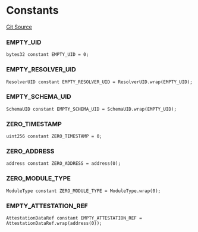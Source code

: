 # Constants
[Git Source](https://github.com/rhinestonewtf/registry/blob/350cdd9001705a91cd42a82c8ee3e0cd055714e5/src/Common.sol)

### EMPTY_UID

```solidity
bytes32 constant EMPTY_UID = 0;
```

### EMPTY_RESOLVER_UID

```solidity
ResolverUID constant EMPTY_RESOLVER_UID = ResolverUID.wrap(EMPTY_UID);
```

### EMPTY_SCHEMA_UID

```solidity
SchemaUID constant EMPTY_SCHEMA_UID = SchemaUID.wrap(EMPTY_UID);
```

### ZERO_TIMESTAMP

```solidity
uint256 constant ZERO_TIMESTAMP = 0;
```

### ZERO_ADDRESS

```solidity
address constant ZERO_ADDRESS = address(0);
```

### ZERO_MODULE_TYPE

```solidity
ModuleType constant ZERO_MODULE_TYPE = ModuleType.wrap(0);
```

### EMPTY_ATTESTATION_REF

```solidity
AttestationDataRef constant EMPTY_ATTESTATION_REF = AttestationDataRef.wrap(address(0));
```

